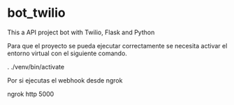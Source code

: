 # bot_twilio
This a API project bot with Twilio, Flask and Python

Para que el proyecto se pueda ejecutar correctamente se necesita activar el entorno virtual con el siguiente comando.

. ./venv/bin/activate


Por si ejecutas el webhook desde ngrok

ngrok http 5000
